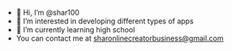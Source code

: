 - 👋 Hi, I’m @shar100
- 👀 I’m interested in developing different types of apps
- 🌱 I’m currently learning high school
- You can contact me at sharonlinecreatorbusiness@gmail.com

<!---
shar100/shar100 is a ✨ special ✨ repository because its `README.md` (this file) appears on your GitHub profile.
You can click the Preview link to take a look at your changes.
--->

